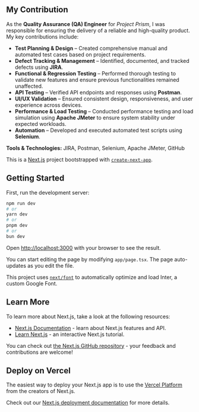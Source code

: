 ## My Contribution

As the **Quality Assurance (QA) Engineer** for *Project Prism*, I was responsible for ensuring the delivery of a reliable and high-quality product. My key contributions include:

- **Test Planning & Design** – Created comprehensive manual and automated test cases based on project requirements.
- **Defect Tracking & Management** – Identified, documented, and tracked defects using **JIRA**.
- **Functional & Regression Testing** – Performed thorough testing to validate new features and ensure previous functionalities remained unaffected.
- **API Testing** – Verified API endpoints and responses using **Postman**.
- **UI/UX Validation** – Ensured consistent design, responsiveness, and user experience across devices.
- **Performance & Load Testing** – Conducted performance testing and load simulation using **Apache JMeter** to ensure system stability under expected workloads.
- **Automation** – Developed and executed automated test scripts using **Selenium**.

**Tools & Technologies:** JIRA, Postman, Selenium, Apache JMeter, GitHub


This is a [Next.js](https://nextjs.org/) project bootstrapped with [`create-next-app`](https://github.com/vercel/next.js/tree/canary/packages/create-next-app).

## Getting Started

First, run the development server:

```bash
npm run dev
# or
yarn dev
# or
pnpm dev
# or
bun dev
```

Open [http://localhost:3000](http://localhost:3000) with your browser to see the result.

You can start editing the page by modifying `app/page.tsx`. The page auto-updates as you edit the file.

This project uses [`next/font`](https://nextjs.org/docs/basic-features/font-optimization) to automatically optimize and load Inter, a custom Google Font.

## Learn More

To learn more about Next.js, take a look at the following resources:

- [Next.js Documentation](https://nextjs.org/docs) - learn about Next.js features and API.
- [Learn Next.js](https://nextjs.org/learn) - an interactive Next.js tutorial.

You can check out [the Next.js GitHub repository](https://github.com/vercel/next.js/) - your feedback and contributions are welcome!

## Deploy on Vercel

The easiest way to deploy your Next.js app is to use the [Vercel Platform](https://vercel.com/new?utm_medium=default-template&filter=next.js&utm_source=create-next-app&utm_campaign=create-next-app-readme) from the creators of Next.js.

Check out our [Next.js deployment documentation](https://nextjs.org/docs/deployment) for more details.
